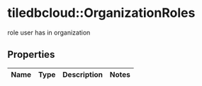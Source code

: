 # tiledbcloud::OrganizationRoles

role user has in organization
## Properties
Name | Type | Description | Notes
------------ | ------------- | ------------- | -------------


